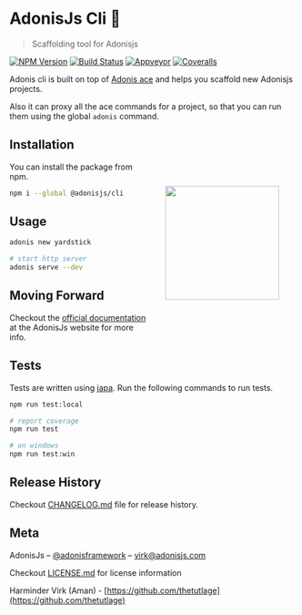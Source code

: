 # AdonisJs Cli 🍺
> Scaffolding tool for Adonisjs

[![NPM Version][npm-image]][npm-url]
[![Build Status][travis-image]][travis-url]
[![Appveyor][appveyor-image]][appveyor-url]
[![Coveralls][coveralls-image]][coveralls-url]

Adonis cli is built on top of [Adonis ace](https://github.com/adonisjs/ace) and helps you scaffold new Adonisjs projects.

Also it can proxy all the ace commands for a project, so that you can run them using the global `adonis` command.

<img src="http://res.cloudinary.com/adonisjs/image/upload/q_100/v1497112678/adonis-purple_pzkmzt.svg" width="200px" align="right" hspace="30px" vspace="100px">

## Installation
You can install the package from npm.
```bash
npm i --global @adonisjs/cli
```

## Usage

```bash
adonis new yardstick

# start http server
adonis serve --dev
```

## Moving Forward
Checkout the [official documentation](http://adonisjs.com/guides/installation) at the AdonisJs website for more info.

## Tests
Tests are written using [japa](http://github.com/thetutlage/japa). Run the following commands to run tests.

```bash
npm run test:local

# report coverage
npm run test

# on windows
npm run test:win
```

## Release History

Checkout [CHANGELOG.md](CHANGELOG.md) file for release history.

## Meta

AdonisJs – [@adonisframework](https://twitter.com/adonisframework) – virk@adonisjs.com

Checkout [LICENSE.md](LICENSE.md) for license information

Harminder Virk (Aman) - [https://github.com/thetutlage](https://github.com/thetutlage)

[appveyor-image]: https://img.shields.io/appveyor/ci/thetutlage/adonis-cli/master.svg?style=flat-square

[appveyor-url]: https://ci.appveyor.com/project/thetutlage/adonis-cli

[npm-image]: https://img.shields.io/npm/v/@adonisjs/cli.svg?style=flat-square
[npm-url]: https://npmjs.org/package/@adonisjs/cli

[travis-image]: https://img.shields.io/travis/adonisjs/adonis-cli/master.svg?style=flat-square
[travis-url]: https://travis-ci.org/adonisjs/adonis-cli

[coveralls-image]: https://img.shields.io/coveralls/adonisjs/adonis-cli/develop.svg?style=flat-square

[coveralls-url]: https://coveralls.io/github/adonisjs/adonis-cli
